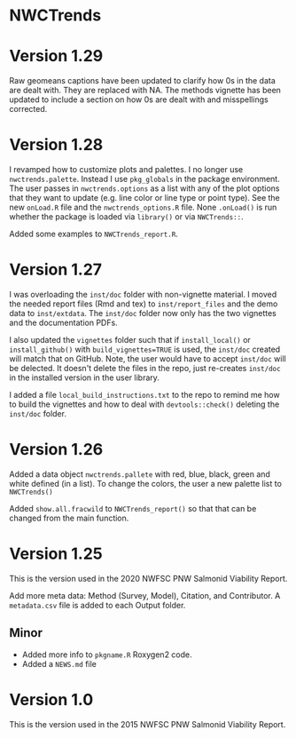 # NWCTrends

# Version 1.29

Raw geomeans captions have been updated to clarify how 0s in the data are dealt with. They are replaced with NA. The methods vignette has been updated to include a section on how 0s are dealt with and misspellings corrected.

# Version 1.28

I revamped how to customize plots and palettes. I no longer use `nwctrends.palette`. Instead I use `pkg_globals` in the package environment. The user passes in `nwctrends.options` as a list with any of the plot options that they want to update (e.g. line color or line type or point type). See the new `onLoad.R` file and the `nwctrends_options.R` file. None `.onLoad()` is run whether the package is loaded via `library()` or via `NWCTrends::`.

Added some examples to `NWCTrends_report.R`.

# Version 1.27

I was overloading the `inst/doc` folder with non-vignette material. I moved the needed report files (Rmd and tex) to `inst/report_files` and the demo data to `inst/extdata`. The `inst/doc` folder now only has the two vignettes and the documentation PDFs. 

I also updated the `vignettes` folder such that if `install_local()` or `install_github()` with `build_vignettes=TRUE` is used, the `inst/doc` created will match that on GitHub. Note, the user would have to accept `inst/doc` will be delected. It doesn't delete the files in the repo, just re-creates `inst/doc` in the installed version in the user library.

I added a file `local_build_instructions.txt` to the repo to remind me how to build the vignettes and how to deal with `devtools::check()` deleting the `inst/doc` folder.

# Version 1.26

Added a data object `nwctrends.pallete` with red, blue, black, green and white defined (in a list). To change the colors, the user a new palette list to `NWCTrends()`

Added `show.all.fracwild` to `NWCTrends_report()` so that that can be changed from the main function.

# Version 1.25
This is the version used in the 2020 NWFSC PNW Salmonid Viability Report. 

Add more meta data: Method (Survey, Model), Citation, and Contributor. A `metadata.csv` file is added to each Output folder.

## Minor

* Added more info to `pkgname.R` Roxygen2 code.
* Added a `NEWS.md` file

# Version 1.0
This is the version used in the 2015 NWFSC PNW Salmonid Viability Report. 


